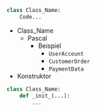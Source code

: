 ```python
class Class_Name:
	Code...
```
- Class_Name
	- Pascal
		- Beispiel
			- `UserAccount` 
			- `CustomerOrder` 
			- `PaymentData` 
- Konstruktor
```python
class Class_Name:
	def _init_(...):
		...
```
